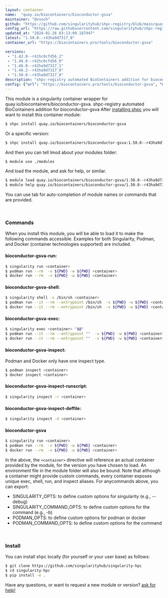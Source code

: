 ```yaml
---
layout: container
name:  "quay.io/biocontainers/bioconductor-gsva"
maintainer: "@vsoch"
github: "https://github.com/singularityhub/shpc-registry/blob/main/quay.io/biocontainers/bioconductor-gsva/container.yaml"
config_url: "https://raw.githubusercontent.com/singularityhub/shpc-registry/main/quay.io/biocontainers/bioconductor-gsva/container.yaml"
updated_at: "2024-01-26 03:13:09.187947"
latest: "1.50.0--r43ha9d7317_0"
container_url: "https://biocontainers.pro/tools/bioconductor-gsva"

versions:
 - "1.42.0--r41hc0cfd56_2"
 - "1.46.0--r42hc0cfd56_0"
 - "1.46.0--r42ha9d7317_1"
 - "1.48.2--r43ha9d7317_0"
 - "1.50.0--r43ha9d7317_0"
description: "shpc-registry automated BioContainers addition for bioconductor-gsva"
config: {"url": "https://biocontainers.pro/tools/bioconductor-gsva", "maintainer": "@vsoch", "description": "shpc-registry automated BioContainers addition for bioconductor-gsva", "latest": {"1.50.0--r43ha9d7317_0": "sha256:58de5d5e9cb75d569aa8dcd00a2a8d2bb27558519feb531a46e21ea62cfdb449"}, "tags": {"1.42.0--r41hc0cfd56_2": "sha256:f5a0a282e384289c54aaee024c4898ad7030c3c03ae324626097f457944984a9", "1.46.0--r42hc0cfd56_0": "sha256:8e97c964798b56090d6eb8c4c3d33ae785e4e968eb6d01278103948ff3bb0018", "1.46.0--r42ha9d7317_1": "sha256:545d4211815ab417c3205f42554f398ba7894e7b80e7f8ca0b46c8ffb44609c8", "1.48.2--r43ha9d7317_0": "sha256:62e150489388167de3e87e4c8ee1e792cf4e68d5b3cf3bc46293c15e98540006", "1.50.0--r43ha9d7317_0": "sha256:58de5d5e9cb75d569aa8dcd00a2a8d2bb27558519feb531a46e21ea62cfdb449"}, "docker": "quay.io/biocontainers/bioconductor-gsva"}
---
```


This module is a singularity container wrapper for quay.io/biocontainers/bioconductor-gsva.
shpc-registry automated BioContainers addition for bioconductor-gsva
After [installing shpc](#install) you will want to install this container module:


```bash
$ shpc install quay.io/biocontainers/bioconductor-gsva
```

Or a specific version:

```bash
$ shpc install quay.io/biocontainers/bioconductor-gsva:1.50.0--r43ha9d7317_0
```

And then you can tell lmod about your modules folder:

```bash
$ module use ./modules
```

And load the module, and ask for help, or similar.

```bash
$ module load quay.io/biocontainers/bioconductor-gsva/1.50.0--r43ha9d7317_0
$ module help quay.io/biocontainers/bioconductor-gsva/1.50.0--r43ha9d7317_0
```

You can use tab for auto-completion of module names or commands that are provided.

<br>

### Commands

When you install this module, you will be able to load it to make the following commands accessible.
Examples for both Singularity, Podman, and Docker (container technologies supported) are included.

#### bioconductor-gsva-run:

```bash
$ singularity run <container>
$ podman run --rm  -v ${PWD} -w ${PWD} <container>
$ docker run --rm  -v ${PWD} -w ${PWD} <container>
```

#### bioconductor-gsva-shell:

```bash
$ singularity shell -s /bin/sh <container>
$ podman run --it --rm --entrypoint /bin/sh  -v ${PWD} -w ${PWD} <container>
$ docker run --it --rm --entrypoint /bin/sh  -v ${PWD} -w ${PWD} <container>
```

#### bioconductor-gsva-exec:

```bash
$ singularity exec <container> "$@"
$ podman run --it --rm --entrypoint ""  -v ${PWD} -w ${PWD} <container> "$@"
$ docker run --it --rm --entrypoint ""  -v ${PWD} -w ${PWD} <container> "$@"
```

#### bioconductor-gsva-inspect:

Podman and Docker only have one inspect type.

```bash
$ podman inspect <container>
$ docker inspect <container>
```

#### bioconductor-gsva-inspect-runscript:

```bash
$ singularity inspect -r <container>
```

#### bioconductor-gsva-inspect-deffile:

```bash
$ singularity inspect -d <container>
```



#### bioconductor-gsva

```bash
$ singularity run <container>
$ podman run --rm  -v ${PWD} -w ${PWD} <container>
$ docker run --rm  -v ${PWD} -w ${PWD} <container>
```


In the above, the `<container>` directive will reference an actual container provided
by the module, for the version you have chosen to load. An environment file in the
module folder will also be bound. Note that although a container
might provide custom commands, every container exposes unique exec, shell, run, and
inspect aliases. For anycommands above, you can export:

 - SINGULARITY_OPTS: to define custom options for singularity (e.g., --debug)
 - SINGULARITY_COMMAND_OPTS: to define custom options for the command (e.g., -b)
 - PODMAN_OPTS: to define custom options for podman or docker
 - PODMAN_COMMAND_OPTS: to define custom options for the command

<br>

### Install

You can install shpc locally (for yourself or your user base) as follows:

```bash
$ git clone https://github.com/singularityhub/singularity-hpc
$ cd singularity-hpc
$ pip install -e .
```

Have any questions, or want to request a new module or version? [ask for help!](https://github.com/singularityhub/singularity-hpc/issues)